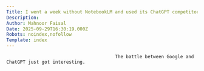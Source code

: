 ```yaml
---
Title: I went a week without NotebookLM and used its ChatGPT competitor instead
Description: 
Author: Mahnoor Faisal
Date: 2025-09-29T16:30:19.000Z
Robots: noindex,nofollow
Template: index
---
```


                                            The battle between Google and ChatGPT just got interesting.
                                        